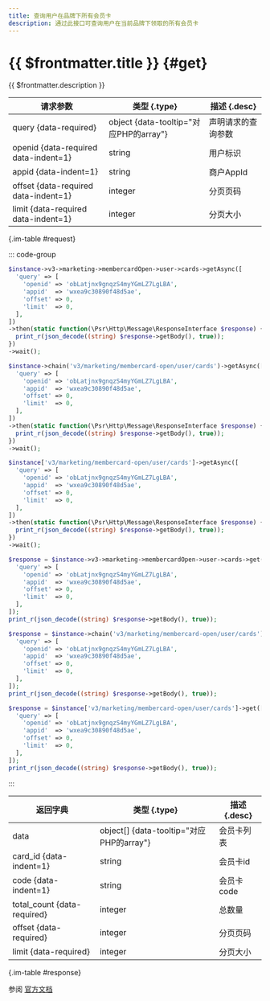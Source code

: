 ```yaml
---
title: 查询用户在品牌下所有会员卡
description: 通过此接口可查询用户在当前品牌下领取的所有会员卡
---
```


# {{ $frontmatter.title }} {#get}

{{ $frontmatter.description }}

| 请求参数 | 类型 {.type} | 描述 {.desc}
| --- | --- | ---
| query {data-required} | object {data-tooltip="对应PHP的array"} | 声明请求的查询参数
| openid {data-required data-indent=1} | string | 用户标识
| appid {data-indent=1} | string | 商户AppId
| offset {data-required data-indent=1} | integer | 分页页码
| limit {data-required data-indent=1} | integer | 分页大小

{.im-table #request}

::: code-group

```php [异步纯链式]
$instance->v3->marketing->membercardOpen->user->cards->getAsync([
  'query' => [
    'openid' => 'obLatjnx9gnqzS4myYGmLZ7LgLBA',
    'appid'  => 'wxea9c30890f48d5ae',
    'offset' => 0,
    'limit'  => 0,
  ],
])
->then(static function(\Psr\Http\Message\ResponseInterface $response) {
  print_r(json_decode((string) $response->getBody(), true));
})
->wait();
```

```php [异步声明式]
$instance->chain('v3/marketing/membercard-open/user/cards')->getAsync([
  'query' => [
    'openid' => 'obLatjnx9gnqzS4myYGmLZ7LgLBA',
    'appid'  => 'wxea9c30890f48d5ae',
    'offset' => 0,
    'limit'  => 0,
  ],
])
->then(static function(\Psr\Http\Message\ResponseInterface $response) {
  print_r(json_decode((string) $response->getBody(), true));
})
->wait();
```

```php [异步属性式]
$instance['v3/marketing/membercard-open/user/cards']->getAsync([
  'query' => [
    'openid' => 'obLatjnx9gnqzS4myYGmLZ7LgLBA',
    'appid'  => 'wxea9c30890f48d5ae',
    'offset' => 0,
    'limit'  => 0,
  ],
])
->then(static function(\Psr\Http\Message\ResponseInterface $response) {
  print_r(json_decode((string) $response->getBody(), true));
})
->wait();
```

```php [同步纯链式]
$response = $instance->v3->marketing->membercardOpen->user->cards->get([
  'query' => [
    'openid' => 'obLatjnx9gnqzS4myYGmLZ7LgLBA',
    'appid'  => 'wxea9c30890f48d5ae',
    'offset' => 0,
    'limit'  => 0,
  ],
]);
print_r(json_decode((string) $response->getBody(), true));
```

```php [同步声明式]
$response = $instance->chain('v3/marketing/membercard-open/user/cards')->get([
  'query' => [
    'openid' => 'obLatjnx9gnqzS4myYGmLZ7LgLBA',
    'appid'  => 'wxea9c30890f48d5ae',
    'offset' => 0,
    'limit'  => 0,
  ],
]);
print_r(json_decode((string) $response->getBody(), true));
```

```php [同步属性式]
$response = $instance['v3/marketing/membercard-open/user/cards']->get([
  'query' => [
    'openid' => 'obLatjnx9gnqzS4myYGmLZ7LgLBA',
    'appid'  => 'wxea9c30890f48d5ae',
    'offset' => 0,
    'limit'  => 0,
  ],
]);
print_r(json_decode((string) $response->getBody(), true));
```

:::

| 返回字典 | 类型 {.type} | 描述 {.desc}
| --- | --- | ---
| data | object[] {data-tooltip="对应PHP的array"} | 会员卡列表
| card_id {data-indent=1} | string | 会员卡id
| code {data-indent=1} | string | 会员卡code
| total_count {data-required} | integer | 总数量
| offset {data-required} | integer | 分页页码
| limit {data-required} | integer | 分页大小

{.im-table #response}

参阅 [官方文档](https://pay.weixin.qq.com/wiki/doc/apiv3/wxpay/marketing/membercard_open/chapter3_5.shtml)
